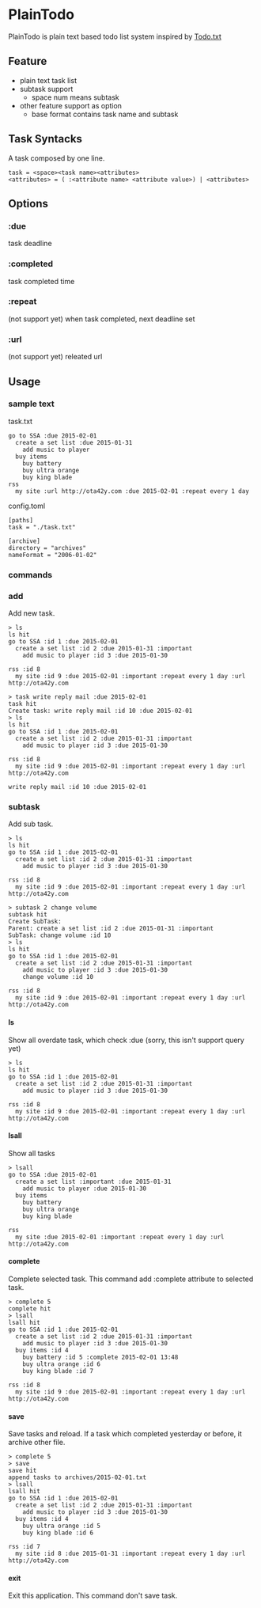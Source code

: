 # PlainTodo

PlainTodo is plain text based todo list system inspired by [Todo.txt](http://todotxt.com/)


## Feature

- plain text task list
- subtask support
  - space num means subtask
- other feature support as option
  - base format contains task name and subtask

## Task Syntacks

A task composed by one line.

```
task = <space><task name><attributes>
<attributes> = ( :<attribute name> <attribute value>) | <attributes>
```

## Options

### :due
  task deadline

### :completed
  task completed time

### :repeat
  (not support yet)
  when task completed, next deadline set

### :url
  (not support yet)
  releated url


## Usage

### sample text
task.txt
```
go to SSA :due 2015-02-01
  create a set list :due 2015-01-31
    add music to player
  buy items
    buy battery
    buy ultra orange
    buy king blade
rss
  my site :url http://ota42y.com :due 2015-02-01 :repeat every 1 day
```

config.toml
```
[paths]
task = "./task.txt"

[archive]
directory = "archives"
nameFormat = "2006-01-02"
```

### commands

### add
Add new task.

```
> ls
ls hit
go to SSA :id 1 :due 2015-02-01
  create a set list :id 2 :due 2015-01-31 :important
    add music to player :id 3 :due 2015-01-30

rss :id 8
  my site :id 9 :due 2015-02-01 :important :repeat every 1 day :url http://ota42y.com
  
> task write reply mail :due 2015-02-01
task hit
Create task: write reply mail :id 10 :due 2015-02-01
> ls
ls hit
go to SSA :id 1 :due 2015-02-01
  create a set list :id 2 :due 2015-01-31 :important
    add music to player :id 3 :due 2015-01-30

rss :id 8
  my site :id 9 :due 2015-02-01 :important :repeat every 1 day :url http://ota42y.com
  
write reply mail :id 10 :due 2015-02-01
```

### subtask
Add sub task.

```
> ls
ls hit
go to SSA :id 1 :due 2015-02-01
  create a set list :id 2 :due 2015-01-31 :important
    add music to player :id 3 :due 2015-01-30

rss :id 8
  my site :id 9 :due 2015-02-01 :important :repeat every 1 day :url http://ota42y.com
  
> subtask 2 change volume
subtask hit
Create SubTask:
Parent: create a set list :id 2 :due 2015-01-31 :important
SubTask: change volume :id 10
> ls
ls hit
go to SSA :id 1 :due 2015-02-01
  create a set list :id 2 :due 2015-01-31 :important
    add music to player :id 3 :due 2015-01-30
    change volume :id 10

rss :id 8
  my site :id 9 :due 2015-02-01 :important :repeat every 1 day :url http://ota42y.com
```

#### ls
Show all overdate task, which check :due
(sorry, this isn't support query yet)

```
> ls
ls hit
go to SSA :id 1 :due 2015-02-01
  create a set list :id 2 :due 2015-01-31 :important
    add music to player :id 3 :due 2015-01-30

rss :id 8
  my site :id 9 :due 2015-02-01 :important :repeat every 1 day :url http://ota42y.com
```

#### lsall
Show all tasks
```
> lsall
go to SSA :due 2015-02-01
  create a set list :important :due 2015-01-31
    add music to player :due 2015-01-30
  buy items
    buy battery
    buy ultra orange
    buy king blade

rss
  my site :due 2015-02-01 :important :repeat every 1 day :url http://ota42y.com
```

#### complete
Complete selected task.
This command add :complete attribute to selected task.
```
> complete 5
complete hit
> lsall
lsall hit
go to SSA :id 1 :due 2015-02-01
  create a set list :id 2 :due 2015-01-31 :important
    add music to player :id 3 :due 2015-01-30
  buy items :id 4
    buy battery :id 5 :complete 2015-02-01 13:48
    buy ultra orange :id 6
    buy king blade :id 7

rss :id 8
  my site :id 9 :due 2015-02-01 :important :repeat every 1 day :url http://ota42y.com
```

#### save
Save tasks and reload.
If a task which completed yesterday or before, it archive other file.

```
> complete 5
> save
save hit
append tasks to archives/2015-02-01.txt
> lsall
lsall hit
go to SSA :id 1 :due 2015-02-01
  create a set list :id 2 :due 2015-01-31 :important
    add music to player :id 3 :due 2015-01-30
  buy items :id 4
    buy ultra orange :id 5
    buy king blade :id 6

rss :id 7
  my site :id 8 :due 2015-01-31 :important :repeat every 1 day :url http://ota42y.com
```

#### exit
Exit this application.
This command don't save task.
